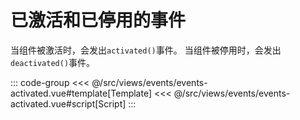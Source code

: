 <eventsActivated/>

# 已激活和已停用的事件

当组件被激活时，会发出`activated()`事件。 当组件被停用时，会发出`deactivated()`事件。

::: code-group
<<< @/src/views/events/events-activated.vue#template[Template]
<<< @/src/views/events/events-activated.vue#script[Script]
:::
